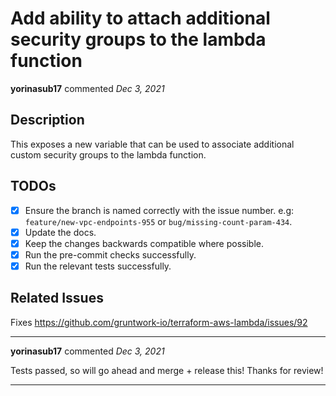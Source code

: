 # Add ability to attach additional security groups to the lambda function

**yorinasub17** commented *Dec 3, 2021*

<!--
  Have any questions? Check out the contributing docs at https://docs.gruntwork.io/guides/contributing/, or
  ask in this Pull Request and a Gruntwork core maintainer will be happy to help :)
  Note: Remember to add '[WIP]' to the beginning of the title if this PR is still a work-in-progress.
-->

## Description

This exposes a new variable that can be used to associate additional custom security groups to the lambda function.

## TODOs

- [X] Ensure the branch is named correctly with the issue number. e.g: `feature/new-vpc-endpoints-955` or `bug/missing-count-param-434`.
- [X] Update the docs.
- [X] Keep the changes backwards compatible where possible.
- [X] Run the pre-commit checks successfully.
- [X] Run the relevant tests successfully.

## Related Issues

<!--
  Link to the issue that is fixed by this PR (if there is one)
  e.g. Fixes #1234

  Link to an issue that is partially addressed by this PR (if there are any)
  e.g. Addresses #1234

  Link to related issues (if there are any)
  e.g. Related to #1234
-->
Fixes https://github.com/gruntwork-io/terraform-aws-lambda/issues/92
<br />
***


**yorinasub17** commented *Dec 3, 2021*

Tests passed, so will go ahead and merge + release this! Thanks for review!
***

